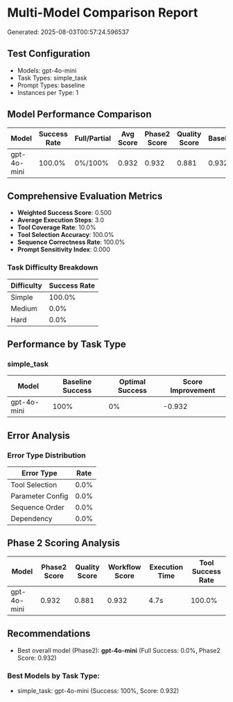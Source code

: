 # Multi-Model Comparison Report

Generated: 2025-08-03T00:57:24.596537

## Test Configuration

- Models: gpt-4o-mini
- Task Types: simple_task
- Prompt Types: baseline
- Instances per Type: 1

## Model Performance Comparison

| Model | Success Rate | Full/Partial | Avg Score | Phase2 Score | Quality Score | Baseline | Optimal | Improvement |
|-------|--------------|-------------|-----------|--------------|---------------|----------|---------|-------------|
| gpt-4o-mini | 100.0% | 0%/100% | 0.932 | 0.932 | 0.881 | 0.932 | 0.000 | -0.932 |

## Comprehensive Evaluation Metrics

- **Weighted Success Score**: 0.500
- **Average Execution Steps**: 3.0
- **Tool Coverage Rate**: 10.0%
- **Tool Selection Accuracy**: 100.0%
- **Sequence Correctness Rate**: 100.0%
- **Prompt Sensitivity Index**: 0.000

### Task Difficulty Breakdown

| Difficulty | Success Rate |
|------------|--------------|
| Simple | 100.0% |
| Medium | 0.0% |
| Hard | 0.0% |

## Performance by Task Type


### simple_task

| Model | Baseline Success | Optimal Success | Score Improvement |
|-------|------------------|-----------------|-------------------|
| gpt-4o-mini | 100% | 0% | -0.932 |

## Error Analysis

### Error Type Distribution

| Error Type | Rate |
|------------|------|
| Tool Selection | 0.0% |
| Parameter Config | 0.0% |
| Sequence Order | 0.0% |
| Dependency | 0.0% |

## Phase 2 Scoring Analysis

| Model | Phase2 Score | Quality Score | Workflow Score | Execution Time | Tool Success Rate |
|-------|--------------|---------------|----------------|----------------|-------------------|
| gpt-4o-mini | 0.932 | 0.881 | 0.932 | 4.7s | 100.0% |

## Recommendations

- Best overall model (Phase2): **gpt-4o-mini** (Full Success: 0.0%, Phase2 Score: 0.932)

### Best Models by Task Type:

- simple_task: gpt-4o-mini (Success: 100%, Score: 0.932)
